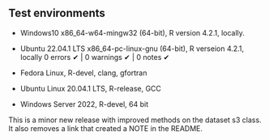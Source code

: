## Test environments

* Windows10 x86_64-w64-mingw32 (64-bit), R version 4.2.1, locally.
* Ubuntu 22.04.1 LTS x86_64-pc-linux-gnu (64-bit), R verseion 4.2.1, locally
0 errors ✔ | 0 warnings ✔ | 0 notes ✔

* Fedora Linux, R-devel, clang, gfortran
* Ubuntu Linux 20.04.1 LTS, R-release, GCC
* Windows Server 2022, R-devel, 64 bit

This is a minor new release with improved methods on the dataset s3 class. It also removes a link that created a NOTE in the README.
